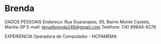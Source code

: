# Brenda            

DADOS PESSOAIS
Endereço: Rua Guararapes, 65, Bairro Monte Castelo, Marília-SP
E-mail: teruelbrenda246@gmail.com
Telefone: (14) 99844-6278

EXPERIENCIA
Operadora de Computador - HCFAMEMA

